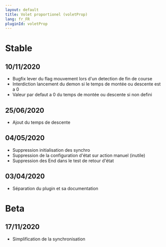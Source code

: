 ```yaml
---
layout: default
title: Volet proportionel (voletProp)
lang: fr_FR
pluginId: voletProp
---
```


# Stable
## 10/11/2020
* Bugfix lever du flag mouvement lors d'un detection de fin de course
* Interdiction lancement du demon si le temps de montée ou descente est a 0
* Valeur par defaut a 0 du temps de montée ou descente si non defini

## 25/06/2020
* Ajout du temps de descente

## 04/05/2020
* Suppression initialisation des synchro
* Suppression de la configuration d'état  sur action manuel (inutile)
* Suppression des End dans le test de retour d'état

## 03/04/2020
* Séparation du plugin et sa documentation

# Beta
## 17/11/2020
* Simplification de la synchronisation
